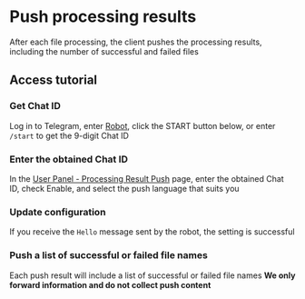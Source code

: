 # Push processing results
After each file processing, the client pushes the processing results, including the number of successful and failed files

## Access tutorial
### Get Chat ID
Log in to Telegram, enter [Robot](https://t.me/mvdcbot), click the START button below, or enter `/start` to get the 9-digit Chat ID

### Enter the obtained Chat ID
In the [User Panel - Processing Result Push](https://user.mvdc.top/bot) page, enter the obtained Chat ID, check Enable, and select the push language that suits you

### Update configuration
If you receive the `Hello` message sent by the robot, the setting is successful

### Push a list of successful or failed file names
Each push result will include a list of successful or failed file names
**We only forward information and do not collect push content**
